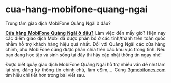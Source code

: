 # cua-hang-mobifone-quang-ngai
Trung tâm giao dịch MobiFone Quảng Ngãi ở đâu?
<p style="text-align: justify;"><a href="https://3gmobifones.com/dia-chi-cua-hang-mobifone-quang-ngai"><strong>Cửa hàng MobiFone Quảng Ngãi ở đâu?</strong></a> Làm việc đến mấy giờ? Hiện nay các điểm giao dịch Mobi đã được phân bố ở các tỉnh/thành trên toàn quốc nhằm hỗ trợ khách hàng hiệu quả nhất. Đối với Quảng Ngãi các cửa hàng chính, phụ MobiFone cũng được phân chia trên các khu vực trong tỉnh. Nếu bạn đang học tập và sinh sống tại đây thì hãy cập nhật thông tin ngay nhé!</p>
<p style="text-align: justify;">Được biết quầy giao dịch MobiFone Quảng Ngãi hỗ trợ nhiều vấn đề như làm lại sim, đăng ký thông tin chính chủ, làm eSim,... Cùng <a href="http://3gmobifones.com" target="_blank" rel="noopener">3gmobifones.com</a> tìm hiểu chi tiết hơn trong bài viết sau.</p>
